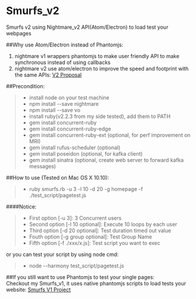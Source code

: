 # Smurfs_v2
Smurfs v2 using Nightmare_v2 API(Atom/Electron) to load test your webpages

##Why use Atom/Electron instead of Phantomjs:  
1. nightmare v1 wrappers phantomjs to make user friendly API to make synchronous instead of using callbacks  
2. nightmare v2 use atom/electron to improve the speed and footprint with the same APIs: [V2 Proposal](https://github.com/segmentio/nightmare)  

##Precondition:  
> * install node on your test machine  
> * npm install --save nightmare  
> * npm install --save vo  
> * install ruby(v2.2.3 from my side tested), add them to PATH
> * gem install concurrent-ruby
> * gem install concurrent-ruby-edge
> * gem install concurrent-ruby-ext (optional, for perf improvement on MRI)
> * gem install rufus-scheduler (optional)
> * gem install poseidon (optional, for kafka client)
> * gem install sinatra (optional, create web server to forward kafka messages)  

##How to use (Tested on Mac OS X 10.10):  
> * ruby smurfs.rb -u 3 -l 10 -d 20 -g homepage -f ./test_script/pagetest.js  

####Notice:  
> * First option [-u 3]: 3 Concurrent users  
> * Second option [-l 10 optional]: Execute 10 loops by each user  
> * Third option [-d 20 optional]: Test duration timed out value
> * Fouth option [-g group optional]: Test Group Name
> * Fifth option [-f ./xxx/x.js]: Test script you want to exec  

or you can test your script by using node cmd:  
> * node --harmony test_script/pagetest.js  

##If you still want to use Phantomjs to test your single pages:  
Checkout my Smurfs_v1, it uses native phantomjs scripts to load tests your website: [Smurfs V1 Project](https://github.com/joychester/Smurfs)    
